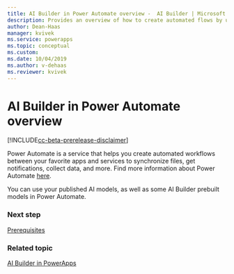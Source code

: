 ```yaml
---
title: AI Builder in Power Automate overview -  AI Builder | Microsoft Docs
description: Provides an overview of how to create automated flows by using AI Builder in Power Automate.
author: Dean-Haas
manager: kvivek
ms.service: powerapps
ms.topic: conceptual
ms.custom: 
ms.date: 10/04/2019
ms.author: v-dehaas
ms.reviewer: kvivek
---
```


# AI Builder in Power Automate overview

[!INCLUDE[cc-beta-prerelease-disclaimer](./includes/cc-beta-prerelease-disclaimer.md)]

Power Automate is a service that helps you create automated workflows between your favorite apps and services to synchronize files, get notifications, collect data, and more. Find more information about Power Automate [here](/flow/getting-started). 

You can use your published AI models, as well as some AI Builder prebuilt models in Power Automate.

### Next step

[Prerequisites](use-in-flow-prereq.md)

### Related topic

[AI Builder in PowerApps](use-in-powerapps-overview.md)
